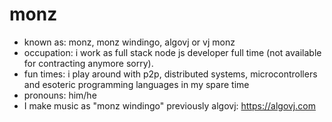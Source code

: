 # monz

* known as: monz, monz windingo, algovj or vj monz
* occupation: i work as full stack node js developer full time (not available for contracting anymore sorry).
* fun times: i play around with p2p, distributed systems, microcontrollers and esoteric programming languages in my spare time
* pronouns: him/he
* I make music as "monz windingo" previously algovj: https://algovj.com
